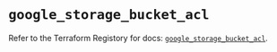 # `google_storage_bucket_acl`

Refer to the Terraform Registory for docs: [`google_storage_bucket_acl`](https://registry.terraform.io/providers/hashicorp/google-beta/5.29.0/docs/resources/google_storage_bucket_acl).
